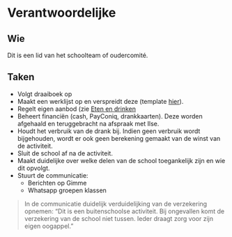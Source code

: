 # Verantwoordelijke

## Wie

Dit is een lid van het schoolteam of oudercomité.

## Taken

* Volgt draaiboek op
* Maakt een werklijst op en verspreidt deze (template [hier](https://docs.google.com/spreadsheets/d/177N_4OQjkTTwYbTV1uMVCSnISn0sZjsPe9_F_HkAVFU/edit?usp=sharing)).
* Regelt eigen aanbod (zie [Eten en drinken](../02_eten_en_drinken/02_eten_en_drinken.md)
* Beheert financiën (cash, PayConiq, drankkaarten). Deze worden afgehaald en teruggebracht na afspraak met Ilse.
* Houdt het verbruik van de drank bij. Indien geen verbruik wordt bijgehouden, wordt er ook geen berekening gemaakt van de winst van de activiteit.
* Sluit de school af na de activiteit.
* Maakt duidelijke over welke delen van de school toegankelijk zijn en wie dit opvolgt.
* Stuurt de communicatie:
  * Berichten op Gimme
  * Whatsapp groepen klassen

> In de communicatie duidelijk verduidelijking van de verzekering opnemen:
> “Dit is een buitenschoolse activiteit. Bij ongevallen komt de verzekering van de school niet tussen. Ieder draagt zorg voor zijn eigen oogappel.”
